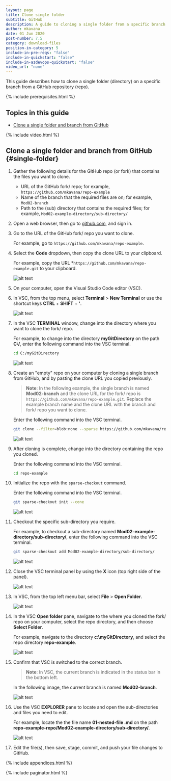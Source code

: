 ```yaml
---
layout: page
title: Clone single folder
subtitle: GitHub
description: A guide to cloning a single folder from a specific branch
author: mkavana
date: 01 Jun 2020
post-number: 7.5
category: download-files
position-in-category: 5
include-in-pre-reqs: "false"
include-in-quickstart: "false"
include-in-azdevops-quickstart: "false"
video_url: "none"
---
```


This guide describes how to clone a single folder (directory) on a specific branch from a GitHub repository (repo).

{% include prerequisites.html %}

## Topics in this guide

- [Clone a single folder and branch from GitHub](#single-folder)

{% include video.html %}

## Clone a single folder and branch from GitHub {#single-folder}

1. Gather the following details for the GitHub repo (or fork) that contains the files you want to clone.

    - URL of the GitHub fork/ repo; for example, `https://github.com/mkavana/repo-example`
    - Name of the branch that the required files are on; for example, `Mod02-branch`
    - Path to the (sub) directory that contains the required files; for example, `Mod02-example-directory/sub-directory/`

1. Open a web browser, then go to [github.com](https://github.com), and sign in.

1. Go to the URL of the GitHub fork/ repo you want to clone.

    For example, go to `https://github.com/mkavana/repo-example`.

1. Select the **Code** dropdown, then copy the clone URL to your clipboard.

    For example, copy the URL *`https://github.com/mkavana/repo-example.git` to your clipboard.

    ![alt text](../assets/images/07-download-files/single-dir/github/single-dir-004.png)

1. On your computer, open the Visual Studio Code editor (VSC).

1. In VSC, from the top menu, select **Terminal** > **New Terminal** or use the shortcut keys **CTRL** + **SHIFT** + **'**.

    ![alt text](../assets/images/07-download-files/single-dir/github/single-dir-006.png)

1. In the VSC **TERMINAL** window, change into the directory where you want to clone the fork/ repo.

    For example, to change into the directory **myGitDirectory** on the path **C:/**, enter the following command into the VSC terminal.

    ```sh
    cd C:/myGitDirectory
    ```

    ![alt text](../assets/images/07-download-files/single-dir/github/single-dir-007.png)

1. Create an "empty" repo on your computer by cloning a single branch from GitHub, and by pasting the clone URL you copied previously.

    > **Note**: In the following example, the single branch is named **Mod02-branch** and the clone URL for the fork/ repo is `https://github.com/mkavana/repo-example.git`. Replace the example branch name and the clone URL with the branch and fork/ repo you want to clone.
    >

    Enter the following command into the VSC terminal.

    ```sh
    git clone --filter=blob:none --sparse https://github.com/mkavana/repo-example.git --branch Mod02-branch --single-branch
    ```

    ![alt text](../assets/images/07-download-files/single-dir/github/single-dir-008.png)

1. After cloning is complete, change into the directory containing the repo you cloned.

    Enter the following command into the VSC terminal.

    ```sh
    cd repo-example
    ```

1. Initialize the repo with the `sparse-checkout` command.

    Enter the following command into the VSC terminal.

    ```sh
    git sparse-checkout init --cone
    ```

    ![alt text](../assets/images/07-download-files/single-dir/github/single-dir-010.png)

1. Checkout the specific sub-directory you require.

    For example, to checkout a sub-directory named **Mod02-example-directory/sub-directory/**, enter the following command into the VSC terminal.

    ```sh
    git sparse-checkout add Mod02-example-directory/sub-directory/
    ```

    ![alt text](../assets/images/07-download-files/single-dir/github/single-dir-011.png)

1. Close the VSC terminal panel by using the **X** icon (top right side of the panel).

    ![alt text](../assets/images/07-download-files/single-dir/github/single-dir-012.png)

1. In VSC, from the top left menu bar, select **File** > **Open Folder**.

    ![alt text](../assets/images/07-download-files/single-dir/github/single-dir-013.png)

1. In the VSC **Open folder** pane, navigate to the where you cloned the fork/ repo on your computer, select the repo directory, and then choose **Select Folder**.

    For example, navigate to the directory **c:\myGitDirectory**, and select the repo directory **repo-example**.

    ![alt text](../assets/images/07-download-files/single-dir/github/single-dir-014.png)

1. Confirm that VSC is switched to the correct branch.

    > **Note**: In VSC, the current branch is indicated in the status bar in the bottom left.

    In the following image, the current branch is named **Mod02-branch**.

    ![alt text](../assets/images/07-download-files/single-dir/github/single-dir-015.png)

1. Use the VSC **EXPLORER** pane to locate and open the sub-directories and files you need to edit.

    For example, locate the the file name **01-nested-file \.md** on the path **repo-example-repo/Mod02-example-directory/sub-directory/**.

    ![alt text](../assets/images/07-download-files/single-dir/github/single-dir-016.png)

1. Edit the file(s), then save, stage, commit, and push your file changes to GitHub.

{% include appendices.html %}

{% include paginator.html %}
